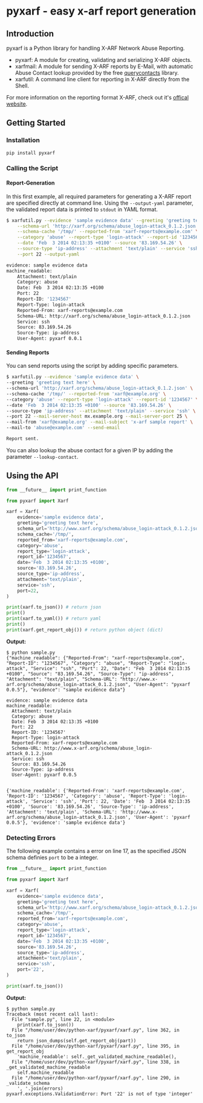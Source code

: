# pyxarf - easy x-arf report generation

## Introduction

pyxarf is a Python library for handling X-ARF Network Abuse Reporting.

* pyxarf: A module for creating, validating and serializing X-ARF objects.
* xarfmail: A module for sending X-ARF reports by E-Mail, with automatic Abuse Contact lookup provided by the free [querycontacts](https://pypi.python.org/pypi/querycontacts/) library.
* xarfutil: A command line client for reporting in X-ARF directly from the Shell.

For more information on the reporting format X-ARF, check out it's [offical website](http://www.xarf.org).

## Getting Started

### Installation

```bash
pip install pyxarf
```

### Calling the Script

#### Report-Generation

In this first example, all required parameters for generating a X-ARF report are
specified directly at command line. Using the `--output-yaml` parameter, the
validated report data is printed to `stdout` in YAML format.

```bash
$ xarfutil.py --evidence 'sample evidence data' --greeting 'greeting text here' \
    --schema-url 'http://xarf.org/schema/abuse_login-attack_0.1.2.json' \
    --schema-cache '/tmp/' --reported-from 'xarf-reports@example.com' \
    --category 'abuse' --report-type 'login-attack' --report-id '1234567' \
    --date 'Feb  3 2014 02:13:35 +0100' --source '83.169.54.26' \
    --source-type 'ip-address' --attachment 'text/plain' --service 'ssh' \
    --port 22 --output-yaml

evidence: sample evidence data
machine_readable:
    Attachment: text/plain
    Category: abuse
    Date: Feb  3 2014 02:13:35 +0100
    Port: 22
    Report-ID: '1234567'
    Report-Type: login-attack
    Reported-From: xarf-reports@example.com
    Schema-URL: http://xarf.org/schema/abuse_login-attack_0.1.2.json
    Service: ssh
    Source: 83.169.54.26
    Source-Type: ip-address
    User-Agent: pyxarf 0.0.1
```

#### Sending Reports

You can send reports using the script by adding specific parameters.

```bash
$ xarfutil.py --evidence 'sample evidence data' \
--greeting 'greeting text here' \
--schema-url 'http://xarf.org/schema/abuse_login-attack_0.1.2.json' \
--schema-cache '/tmp/' --reported-from 'xarf@example.org' \
--category 'abuse' --report-type 'login-attack' --report-id '1234567' \
--date 'Feb  3 2014 02:13:35 +0100' --source '83.169.54.26' \
--source-type 'ip-address' --attachment 'text/plain' --service 'ssh' \
--port 22 --mail-server-host mx.example.org --mail-server-port 25 \
--mail-from 'xarf@example.org' --mail-subject 'x-arf sample report' \
--mail-to 'abuse@example.com' --send-email

Report sent.
```

You can also lookup the abuse contact for a given IP by adding the parameter `--lookup-contact`.



## Using the API

```python
from __future__ import print_function

from pyxarf import Xarf

xarf = Xarf(
    evidence='sample evidence data',
    greeting='greeting text here',
    schema_url='http://www.xarf.org/schema/abuse_login-attack_0.1.2.json',
    schema_cache='/tmp/',
    reported_from='xarf-reports@example.com',
    category='abuse',
    report_type='login-attack',
    report_id='1234567',
    date='Feb  3 2014 02:13:35 +0100',
    source='83.169.54.26',
    source_type='ip-address',
    attachment='text/plain',
    service='ssh',
    port=22,
)

print(xarf.to_json()) # return json
print()
print(xarf.to_yaml()) # return yaml
print()
print(xarf.get_report_obj()) # return python object (dict)
```

**Output:**

```
$ python sample.py
{"machine_readable": {"Reported-From": "xarf-reports@example.com", "Report-ID": "1234567", "Category": "abuse", "Report-Type": "login-attack", "Service": "ssh", "Port": 22, "Date": "Feb  3 2014 02:13:35 +0100", "Source": "83.169.54.26", "Source-Type": "ip-address", "Attachment": "text/plain", "Schema-URL": "http://www.x-arf.org/schema/abuse_login-attack_0.1.2.json", "User-Agent": "pyxarf 0.0.5"}, "evidence": "sample evidence data"}

evidence: sample evidence data
machine_readable:
  Attachment: text/plain
  Category: abuse
  Date: Feb  3 2014 02:13:35 +0100
  Port: 22
  Report-ID: '1234567'
  Report-Type: login-attack
  Reported-From: xarf-reports@example.com
  Schema-URL: http://www.x-arf.org/schema/abuse_login-attack_0.1.2.json
  Service: ssh
  Source: 83.169.54.26
  Source-Type: ip-address
  User-Agent: pyxarf 0.0.5


{'machine_readable': {'Reported-From': 'xarf-reports@example.com', 'Report-ID': '1234567', 'Category': 'abuse', 'Report-Type': 'login-attack', 'Service': 'ssh', 'Port': 22, 'Date': 'Feb  3 2014 02:13:35 +0100', 'Source': '83.169.54.26', 'Source-Type': 'ip-address', 'Attachment': 'text/plain', 'Schema-URL': 'http://www.x-arf.org/schema/abuse_login-attack_0.1.2.json', 'User-Agent': 'pyxarf 0.0.5'}, 'evidence': 'sample evidence data'}
```


### Detecting Errors

The following example contains a error on line 17, as the specified JSON schema
definies `port` to be a integer.

```python
from __future__ import print_function

from pyxarf import Xarf

xarf = Xarf(
    evidence='sample evidence data',
    greeting='greeting text here',
    schema_url='http://www.xarf.org/schema/abuse_login-attack_0.1.2.json',
    schema_cache='/tmp/',
    reported_from='xarf-reports@example.com',
    category='abuse',
    report_type='login-attack',
    report_id='1234567',
    date='Feb  3 2014 02:13:35 +0100',
    source='83.169.54.26',
    source_type='ip-address',
    attachment='text/plain',
    service='ssh',
    port='22',
)

print(xarf.to_json())

```
**Output:**

```
$ python sample.py
Traceback (most recent call last):
  File "sample.py", line 22, in <module>
    print(xarf.to_json())
  File "/home/user/dev/python-xarf/pyxarf/xarf.py", line 362, in to_json
    return json_dumps(self.get_report_obj(part))
  File "/home/user/dev/python-xarf/pyxarf/xarf.py", line 395, in get_report_obj
    'machine_readable': self._get_validated_machine_readable(),
  File "/home/user/dev/python-xarf/pyxarf/xarf.py", line 338, in _get_validated_machine_readable
    self.machine_readable
  File "/home/user/dev/python-xarf/pyxarf/xarf.py", line 290, in _validate_schema
    ', '.join(errors)
pyxarf.exceptions.ValidationError: Port '22' is not of type 'integer'
```
